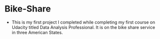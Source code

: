 # Bike-Share
* This is my first project I completed while completing my first course on Udacity titled Data Analysis Professional. It is on the bike share service in three American States.
